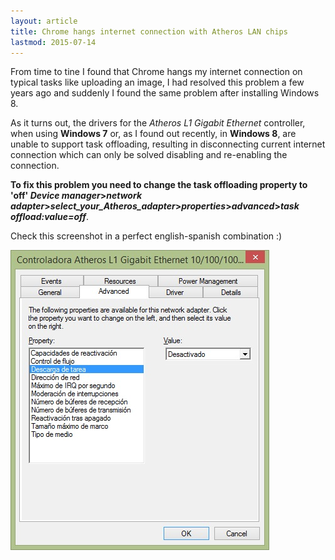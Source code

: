 ```yaml
---
layout: article
title: Chrome hangs internet connection with Atheros LAN chips
lastmod: 2015-07-14
---
```


From time to tine I found that Chrome hangs my internet connection on typical tasks like uploading an image, I had resolved this problem a few years ago and suddenly I found the same problem after installing Windows 8.

As it turns out, the drivers for the _Atheros L1 Gigabit Ethernet_ controller, when using **Windows 7** or, as I found out recently, in **Windows 8**, are unable to support task offloading, resulting in disconnecting current internet connection which can only be solved disabling and re-enabling the connection.

**To fix this problem you need to change the task offloading property to 'off' _Device manager_>_network adapter_>_select_your_Atheros_adapter_>_properties_>_advanced_>_task offload:value=off_**.

Check this screenshot in a perfect english-spanish combination :)

![Atheros task offload property](/images/posts/atheros.jpg)